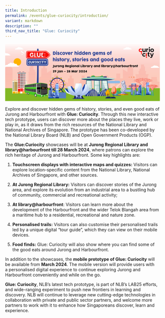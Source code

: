 ```yaml
---
title: Introduction
permalink: /events/glue-curiocity/introduction/
variant: markdown
description: ""
third_nav_title: "Glue: Curiocity"
---
```



![](/images/Events/Glue_jpeg_Website_Banner_2.jpg)

Explore and discover hidden gems of history, stories, and even good eats of Jurong and Harbourfront with **Glue: Curiocity**. Through this new interactive tech prototype, users can discover more about the places they live, work or play in, as it draws from the rich resources of the National Library and National Archives of Singapore. The prototype has been co-developed by the National Library Board (NLB) and Open Government Products (OGP).

The **Glue:Curiocity** showcases will be at **Jurong Regional Library and library@harbourfront till 28 March 2024**, where patrons can explore the rich heritage of Jurong and Harbourfront. Some key highlights are:

1.  **Touchscreen displays with interactive maps and quizzes:** Visitors can explore location-specific content from the National Library, National Archives of Singapore, and other sources.

1.  **At Jurong Regional Library:** Visitors can discover stories of the Jurong area, and explore its evolution from an industrial area to a bustling hub of community, commercial and recreational activity;
2.  **At library@harbourfront**: Visitors can learn more about the development of the Harbourfront and the wider Telok Blangah area from a maritime hub to a residential, recreational and nature zone.

2.  **Personalised trails:** Visitors can also customise their personalised trails led by a unique digital “tour guide”, which they can view on their mobile devices.
3.  **Food finds:** Glue: Curiocity will also show where you can find some of the good eats around Jurong and Harbourfront.

In addition to the showcases, the **mobile prototype of Glue: Curiocity** will be available from **March 2024**. The mobile version will provide users with a personalised digital experience to continue exploring Jurong and Harbourfront conveniently and while on the go.

**Glue: Curiocity**, NLB’s latest tech prototype, is part of NLB’s LAB25 efforts, and wide-ranging experiment to push new frontiers in learning and discovery. NLB will continue to leverage new cutting-edge technologies in collaboration with private and public sector partners, and welcome more partners to work with it to enhance how Singaporeans discover, learn and experience.